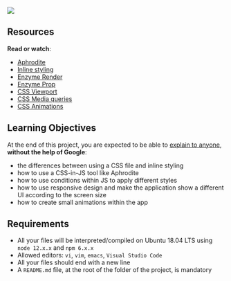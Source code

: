 ![](https://s3.amazonaws.com/alx-intranet.hbtn.io/uploads/medias/2019/12/a34a82f55aae6efeeb53.jpg?X-Amz-Algorithm=AWS4-HMAC-SHA256&X-Amz-Credential=AKIARDDGGGOUSBVO6H7D%2F20230206%2Fus-east-1%2Fs3%2Faws4_request&X-Amz-Date=20230206T130646Z&X-Amz-Expires=86400&X-Amz-SignedHeaders=host&X-Amz-Signature=e5b89f9c9cf35121c4ee267feb4cced1bbad6a61e40ad05a4123952b0cd30109)

Resources
---------

**Read or watch**:

*   [Aphrodite](/rltoken/DfGvHrI6zsKtKFEYWajLoA "Aphrodite")
*   [Inline styling](/rltoken/l2wgTOwBJVPtLiozovkqnw "Inline styling")
*   [Enzyme Render](/rltoken/hX2sEidBZzVuGUNhCv3MWA "Enzyme Render")
*   [Enzyme Prop](/rltoken/lhm4Qeyjz3oyCa6C4zgzCQ "Enzyme Prop")
*   [CSS Viewport](/rltoken/IegHHFC5DpSqXeHIccDZDg "CSS Viewport")
*   [CSS Media queries](/rltoken/6-GPqaJjRsdE9qgy_8ZTpg "CSS Media queries")
*   [CSS Animations](/rltoken/z02z0ouci-gTwD0zDk5Kcw "CSS Animations")

Learning Objectives
-------------------

At the end of this project, you are expected to be able to [explain to anyone](/rltoken/1SdjdzLeEkHh5JYyHEb3kw "explain to anyone"), **without the help of Google**:

*   the differences between using a CSS file and inline styling
*   how to use a CSS-in-JS tool like Aphrodite
*   how to use conditions within JS to apply different styles
*   how to use responsive design and make the application show a different UI according to the screen size
*   how to create small animations within the app

Requirements
------------

*   All your files will be interpreted/compiled on Ubuntu 18.04 LTS using `node 12.x.x` and `npm 6.x.x`
*   Allowed editors: `vi`, `vim`, `emacs`, `Visual Studio Code`
*   All your files should end with a new line
*   A `README.md` file, at the root of the folder of the project, is mandatory